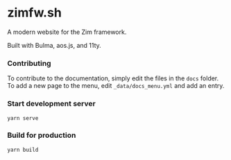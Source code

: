 # zimfw.sh
A modern website for the Zim framework.

Built with Bulma, aos.js, and 11ty.

### Contributing
To contribute to the documentation, simply edit the files in the `docs` folder. 
To add a new page to the menu, edit `_data/docs_menu.yml` and add an entry.

### Start development server
```
yarn serve
```

### Build for production
```
yarn build
```